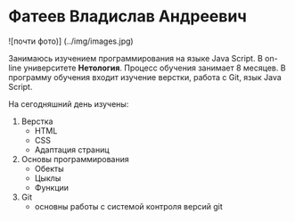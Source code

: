 # Фатеев Владислав Андреевич
![почти фото)] (../img/images.jpg)

Занимаюсь изучением программирования на языке Java Script. В on-line университете **Нетология**. Процесс обучения занимает 8 месяцев. В программу обучения входит изучение верстки, работа с Git, язык Java Script.

На сегодняшний день изучены:
1. Верстка 
    - HTML
    - CSS
    - Адаптация страниц
2. Основы программирования 
    - Обекты 
    - Цыклы 
    - Функции
3. Git 
    - основны работы с системой контроля версий git
